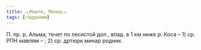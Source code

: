 ```yaml
---
title: ⒜Мавля, Менер⒵
tags: [гидроним]
---
```


П. пр. р. Альма; течет по лесистой дол., впад. в 1 км ниже р. Коса – 1) ср. РПН
мавлям – ; 2) ср. дртюрк минар родник.
